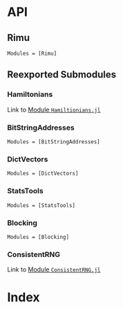# API

## Rimu
```@autodocs
Modules = [Rimu]
```
## Reexported Submodules
### Hamiltonians

Link to [Module `Hamiltionians.jl`](@ref)

### BitStringAddresses
```@autodocs
Modules = [BitStringAddresses]
```

### DictVectors
```@autodocs
Modules = [DictVectors]
```

### StatsTools
```@autodocs
Modules = [StatsTools]
```

### Blocking
```@autodocs
Modules = [Blocking]
```

### ConsistentRNG

Link to [Module `ConsistentRNG.jl`](@ref)

# Index

```@index
```
